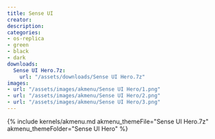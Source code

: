 ```yaml
---
title: Sense UI
creator: 
description: 
categories:
- os-replica
- green
- black
- dark
downloads:
  Sense UI Hero.7z:
    url: "/assets/downloads/Sense UI Hero.7z"
images:
- url: "/assets/images/akmenu/Sense UI Hero/1.png"
- url: "/assets/images/akmenu/Sense UI Hero/2.png"
- url: "/assets/images/akmenu/Sense UI Hero/3.png"
---
```


{% include kernels/akmenu.md akmenu_themeFile="Sense UI Hero.7z" akmenu_themeFolder="Sense UI Hero" %}
